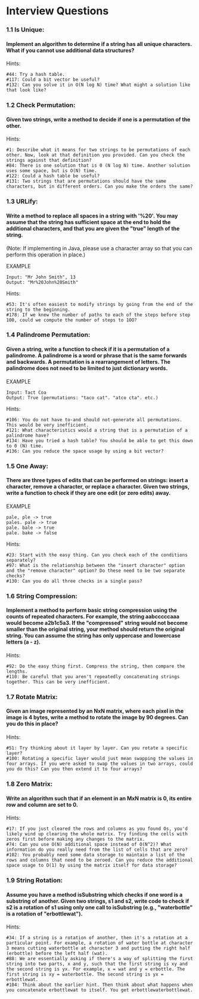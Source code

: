# Interview Questions

### 1.1 Is Unique:
#### Implement an algorithm to determine if a string has all unique characters. What if you cannot use additional data structures?
Hints:
```
#44: Try a hash table.
#117: Could a bit vector be useful?
#132: Can you solve it in O(N log N) time? What might a solution like that look like?
```

### 1.2 Check Permutation:
#### Given two strings, write a method to decide if one is a permutation of the other.
Hints:
```
#1: Describe what it means for two strings to be permutations of each other. Now, look at that definition you provided. Can you check the strings against that definition?
#84: There is one solution that is 0 (N log N) time. Another solution uses some space, but is O(N) time.
#122: Could a hash table be useful?
#131: Two strings that are permutations should have the same characters, but in different orders. Can you make the orders the same?
```

### 1.3 URLify:
#### Write a method to replace all spaces in a string with '%20'. You may assume that the string has sufficient space at the end to hold the additional characters, and that you are given the "true" length of the string.
(Note: If implementing in Java, please use a character array so that you can perform this operation in place.)

EXAMPLE
```
Input: "Mr John Smith", 13
Output: "Mr%20John%20Smith"
```
Hints:
```
#53: It's often easiest to modify strings by going from the end of the string to the beginning.
#178: If we knew the number of paths to each of the steps before step 100, could we compute the number of steps to 1OO?
```

### 1.4 Palindrome Permutation:
#### Given a string, write a function to check if it is a permutation of a palindrome. A palindrome is a word or phrase that is the same forwards and backwards. A permutation is a rearrangement of letters. The palindrome does not need to be limited to just dictionary words.
EXAMPLE
```
Input: Tact Coa
Output: True (permutations: "taco cat". "atco cta". etc.)
```
Hints:
```
#106: You do not have to-and should not-generate all permutations. This would be very inefficient.
#121: What characteristics would a string that is a permutation of a palindrome have?
#134: Have you tried a hash table? You should be able to get this down to 0 (N) time.
#136: Can you reduce the space usage by using a bit vector?
```

### 1.5 One Away:
#### There are three types of edits that can be performed on strings: insert a character, remove a character, or replace a character. Given two strings, write a function to check if they are one edit (or zero edits) away.
EXAMPLE
```
pale, ple -> true
pales. pale -> true
pale. bale -> true
pale. bake -> false
```
Hints:
```
#23: Start with the easy thing. Can you check each of the conditions separately?
#97: What is the relationship between the "insert character" option and the "remove character" option? Do these need to be two separate checks?
#130: Can you do all three checks in a single pass?
```

### 1.6 String Compression:
#### Implement a method to perform basic string compression using the counts of repeated characters. For example, the string aabcccccaaa would become a2b1c5a3. If the "compressed" string would not become smaller than the original string, your method should return the original string. You can assume the string has only uppercase and lowercase letters (a - z).
Hints:
```
#92: Do the easy thing first. Compress the string, then compare the lengths.
#110: Be careful that you aren't repeatedly concatenating strings together. This can be very inefficient.
```

### 1.7 Rotate Matrix:
#### Given an image represented by an NxN matrix, where each pixel in the image is 4 bytes, write a method to rotate the image by 90 degrees. Can you do this in place?
Hints:
```
#51: Try thinking about it layer by layer. Can you rotate a specific layer?
#100: Rotating a specific layer would just mean swapping the values in four arrays. If you were asked to swap the values in two arrays, could you do this? Can you then extend it to four arrays?
```

### 1.8 Zero Matrix:
#### Write an algorithm such that if an element in an MxN matrix is 0, its entire row and column are set to 0.
Hints:
```
#17: If you just cleared the rows and columns as you found Os, you'd likely wind up clearing the whole matrix. Try finding the cells with zeros first before making any changes to the matrix.
#74: Can you use O(N) additional space instead of O(N^2)? What information do you really need from the list of cells that are zero?
#102: You probably need some data storage to maintain a list of the rows and columns that need to be zeroed. Can you reduce the additional space usage to O(1) by using the matrix itself for data storage?
```

### 1.9 String Rotation:
#### Assume you have a method isSubstring which checks if one word is a substring of another. Given two strings, s1 and s2, write code to check if s2 is a rotation of s1 using only one call to isSubstring (e.g., "waterbottle" is a rotation of "erbottlewat").
Hints:
```
#34: If a string is a rotation of another, then it's a rotation at a particular point. For example, a rotation of water bottle at character 3 means cutting waterbottle at character 3 and putting the right half (erbottle) before the left half (wat).
#88: We are essentially asking if there's a way of splitting the first string into two parts, x and y, such that the first string is xy and the second string is yx. For example, x = wat and y = erbottle. The first string is xy = waterbottle. The second string is yx = erbottlewat.
#104: Think about the earlier hint. Then think about what happens when you concatenate erbottlewat to itself. You get erbottlewaterbottlewat.
```